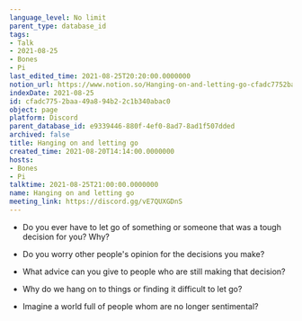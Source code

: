 ```yaml
---
language_level: No limit
parent_type: database_id
tags:
- Talk
- 2021-08-25
- Bones
- Pi
last_edited_time: 2021-08-25T20:20:00.0000000
notion_url: https://www.notion.so/Hanging-on-and-letting-go-cfadc7752baa49a894b22c1b340abac0
indexDate: 2021-08-25
id: cfadc775-2baa-49a8-94b2-2c1b340abac0
object: page
platform: Discord
parent_database_id: e9339446-880f-4ef0-8ad7-8ad1f507dded
archived: false
title: Hanging on and letting go
created_time: 2021-08-20T14:14:00.0000000
hosts:
- Bones
- Pi
talktime: 2021-08-25T21:00:00.0000000
name: Hanging on and letting go
meeting_link: https://discord.gg/vE7QUXGDnS
---
```


   - Do you ever have to let go of something or someone that was a tough decision for you? Why?



   - Do you worry other people's opinion for the decisions you make?
   - What advice can you give to people who are still making that decision?
   - Why do we hang on to things or finding it difficult to let go?
   - Imagine a world full of people whom are no longer sentimental?









